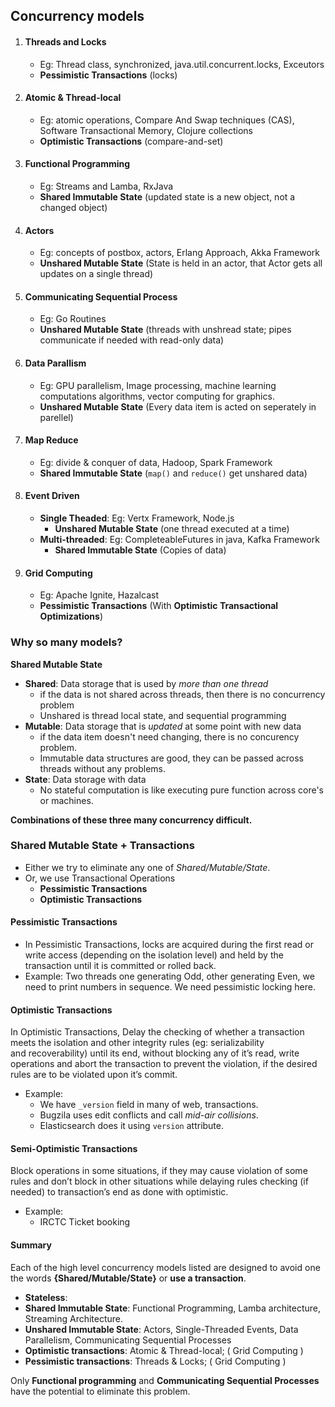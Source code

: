 ## Concurrency models
1. #### Threads and Locks
    - Eg: Thread class, synchronized, java.util.concurrent.locks, Exceutors
    - **Pessimistic Transactions** (locks) 

1. #### Atomic & Thread-local
    - Eg: atomic operations, Compare And Swap techniques (CAS), Software Transactional Memory, Clojure collections
    - **Optimistic Transactions** (compare-and-set) 

1. #### Functional Programming
    - Eg: Streams and Lamba, RxJava
    - **Shared Immutable State** (updated state is a new object, not a changed object)

1. #### Actors
    - Eg: concepts of postbox, actors, Erlang Approach, Akka Framework
    - **Unshared Mutable State** (State is held in an actor, that Actor gets all updates on a single thread)

1. #### Communicating Sequential Process
    - Eg: Go Routines
    - **Unshared Mutable State** (threads with unshread state; pipes communicate if needed with read-only data)

1. #### Data Parallism
    - Eg: GPU parallelism, Image processing, machine learning computations algorithms, vector computing for graphics.
    - **Unshared Mutable State** (Every data item is acted on seperately in parellel) 

1. #### Map Reduce
    - Eg: divide & conquer of data, Hadoop, Spark Framework
    - **Shared Immutable State** (`map()` and `reduce()` get unshared data)

1. #### Event Driven
    - **Single Theaded**: Eg: Vertx Framework, Node.js
        - **Unshared Mutable State** (one thread executed at a time) 
    - **Multi-threaded**: Eg: CompleteableFutures in java, Kafka Framework
        - **Shared Immutable State** (Copies of data)

1. #### Grid Computing
    - Eg: Apache Ignite, Hazalcast
    - **Pessimistic Transactions** (With **Optimistic Transactional Optimizations**)


### Why so many models?
**Shared Mutable State**
- **Shared**: Data storage that is used by *more than one thread*
    - if the data is not shared across threads, then there is no concurrency problem
    - Unshared is thread local state, and sequential programming
- **Mutable**: Data storage that is *updated* at some point with new data
    - if the data item doesn't need changing, there is no concurency problem.
    - Immutable data structures are good, they can be passed across threads without any problems.
- **State**: Data storage with data
    - No stateful computation is like executing pure function across core's or machines.

**Combinations of these three many concurrency difficult.**

### Shared Mutable State + Transactions
- Either we try to eliminate any one of *Shared/Mutable/State*.
- Or, we use Transactional Operations
    - **Pessimistic Transactions**
    - **Optimistic Transactions**

#### Pessimistic Transactions
- In Pessimistic Transactions, locks are acquired during the first read or write access (depending on the isolation level) and held by the transaction until it is committed or rolled back.
- Example: Two threads one generating Odd, other generating Even, we need to print numbers in sequence. We need pessimistic locking here. 

#### Optimistic Transactions
In Optimistic Transactions, Delay the checking of whether a transaction meets the isolation and other integrity rules (eg: serializability and recoverability) until its end, without blocking any of it’s read, write operations and abort the transaction to prevent the violation, if the desired rules are to be violated upon it’s commit.
- Example: 
	- We have `_version` field in many of web, transactions. 
	- Bugzila uses edit conflicts and call *mid-air collisions*.
	- Elasticsearch does it using `version` attribute. 

#### Semi-Optimistic Transactions
Block operations in some situations, if they may cause violation of some rules and don’t block in other situations while delaying rules checking (if needed) to transaction’s end as done with optimistic.
- Example: 
    - IRCTC Ticket booking

#### Summary
Each of the high level concurrency models listed are designed to avoid one the words **{Shared/Mutable/State}** or **use a transaction**. 
- **Stateless**:
- **Shared Immutable State**: Functional Programming, Lamba architecture, Streaming Architecture.  
- **Unshared Immutable State**: Actors, Single-Threaded Events, Data Parallelism, Communicating Sequential Processes
- **Optimistic transactions**: Atomic & Thread-local; ( Grid Computing )
- **Pessimistic transactions**: Threads & Locks; ( Grid Computing )

Only **Functional programming** and **Communicating Sequential Processes** have the potential to eliminate this problem.  